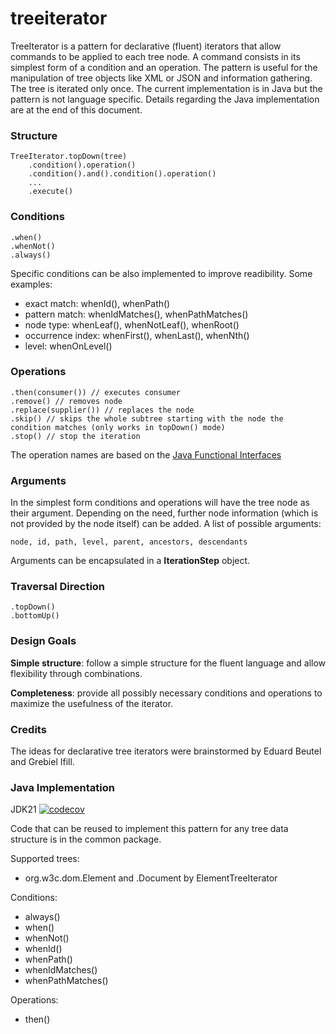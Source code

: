 # treeiterator

TreeIterator is a pattern for declarative (fluent) iterators that allow commands to be applied to each tree node. A command consists in its simplest form of a condition and an operation. The pattern is useful for the manipulation of tree objects like XML or JSON and information gathering. The tree is iterated only once. The current implementation is in Java but the pattern is not language specific.
Details regarding the Java implementation are at the end of this document.

### Structure

    TreeIterator.topDown(tree)
        .condition().operation()
        .condition().and().condition().operation()
        ...
        .execute()
    
### Conditions

    .when()
    .whenNot()
    .always()
    
Specific conditions can be also implemented to improve readibility. Some examples:

 - exact match: whenId(), whenPath()
 - pattern match: whenIdMatches(), whenPathMatches()
 - node type: whenLeaf(), whenNotLeaf(), whenRoot()
 - occurrence index: whenFirst(), whenLast(), whenNth()
 - level: whenOnLevel()
 
### Operations

    .then(consumer()) // executes consumer 
    .remove() // removes node 
    .replace(supplier()) // replaces the node
    .skip() // skips the whole subtree starting with the node the condition matches (only works in topDown() mode)
    .stop() // stop the iteration
    
The operation names are based on the [Java Functional Interfaces](https://docs.oracle.com/javase/8/docs/api/java/util/function/package-summary.html)

### Arguments

In the simplest form conditions and operations will have the tree node as their argument.
Depending on the need, further node information (which is not provided by the node itself) can be added.
A list of possible arguments:

	node, id, path, level, parent, ancestors, descendants

Arguments can be encapsulated in a **IterationStep** object.

### Traversal Direction

    .topDown()
    .bottomUp()
    
### Design Goals

**Simple structure**: follow a simple structure for the fluent language and allow flexibility through combinations.

**Completeness**: provide all possibly necessary conditions and operations to maximize the usefulness of the iterator.

### Credits

The ideas for declarative tree iterators were brainstormed by Eduard Beutel and Grebiel Ifill.

### Java Implementation

JDK21 [![codecov](https://codecov.io/gh/eduardbeutel/treeiterator/graph/badge.svg?token=QDND4FUF1R)](https://codecov.io/gh/eduardbeutel/treeiterator)

Code that can be reused to implement this pattern for any tree data structure is in the common package.

Supported trees:

- org.w3c.dom.Element and .Document by ElementTreeIterator

Conditions:

- always()
- when()
- whenNot()
- whenId()
- whenPath()
- whenIdMatches()
- whenPathMatches()

Operations:

- then()

